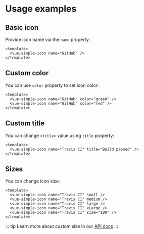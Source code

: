 # Usage examples

## Basic icon
Provide icon name via the `name` property:
```vue
<template>
  <vue-simple-icon name="GitHub" />
</template>
```

## Custom color
You can use `color` property to set icon color:
```vue
<template>
  <vue-simple-icon name="GitHub" color="green" />
  <vue-simple-icon name="GitHub" color="red" />
</template>
```

## Custom title
You can change `<title>` value using `title` property:
```vue
<template>
  <vue-simple-icon name="Travis CI" title="Build passed" />
</template>
```

## Sizes
You can change icon size:
```vue
<template>
  <vue-simple-icon name="Travis CI" small />
  <vue-simple-icon name="Travis CI" medium />
  <vue-simple-icon name="Travis CI" large />
  <vue-simple-icon name="Travis CI" xLarge />
  <vue-simple-icon name="Travis CI" size="100" />
</template>
```

::: tip
Learn more about custom size in our [API docs](/API.md)
:::
